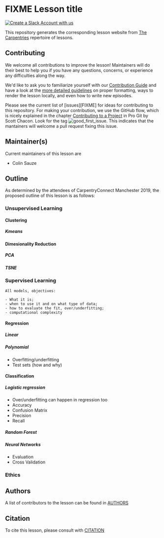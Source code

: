 # FIXME Lesson title

[![Create a Slack Account with us](https://img.shields.io/badge/Create_Slack_Account-The_Carpentries-071159.svg)](https://swc-slack-invite.herokuapp.com/)

This repository generates the corresponding lesson website from [The Carpentries](https://carpentries.org/) repertoire of lessons. 

## Contributing

We welcome all contributions to improve the lesson! Maintainers will do their best to help you if you have any
questions, concerns, or experience any difficulties along the way.

We'd like to ask you to familiarize yourself with our [Contribution Guide](CONTRIBUTING.md) and have a look at
the [more detailed guidelines][lesson-example] on proper formatting, ways to render the lesson locally, and even
how to write new episodes.

Please see the current list of [issues][FIXME] for ideas for contributing to this
repository. For making your contribution, we use the GitHub flow, which is
nicely explained in the chapter [Contributing to a Project](http://git-scm.com/book/en/v2/GitHub-Contributing-to-a-Project) in Pro Git
by Scott Chacon.
Look for the tag ![good_first_issue](https://img.shields.io/badge/-good%20first%20issue-gold.svg). This indicates that the mantainers will welcome a pull request fixing this issue.  


## Maintainer(s)

Current maintainers of this lesson are 

* Colin Sauze

## Outline
As determined by the attendees of CarpentryConnect Manchester 2019, the proposed outline of this lesson is as follows:

### Unsupervised Learning
#### Clustering
##### Kmeans
#### Dimesionality Reduction
##### PCA
##### TSNE


### Supervised Learning

    All models, objectives:

    - What it is;
    - when to use it and on what type of data;
    - how to evaluate the fit, over/underfitting;
    - computational complexity


#### Regression

##### Linear
##### Polynomial
- Overfitting/underfitting
- Test sets (how and why)

#### Classification

##### Logistic regression
- Over/underfitting can happen in regression too
- Accuracy
- Confusion Matrix
- Precision
- Recall


##### Random Forest

##### Neural Networks

- Evaluation
- Cross Validation

### Ethics


## Authors

A list of contributors to the lesson can be found in [AUTHORS](AUTHORS)

## Citation

To cite this lesson, please consult with [CITATION](CITATION)

[lesson-example]: https://carpentries.github.io/lesson-example
